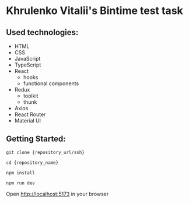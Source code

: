 # Khrulenko Vitalii's Bintime test task

## Used technologies:

- HTML
- CSS
- JavaScript
- TypeScript
- React
  - hooks
  - functional components
- Redux
  - toolkit
  - thunk
- Axios
- React Router
- Material UI

## Getting Started:

```
git clone {repository_url/ssh}
```

```
cd {repository_name}
```

```
npm install
```

```
npm run dev
```

Open [http://localhost:5173](http://localhost:5173) in your browser
